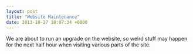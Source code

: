 ```yaml
---
layout: post
title: "Website Maintenance"
date: 2013-10-27 18:07:34 +0000
---
```

We are about to run an upgrade on the website, so weird stuff may happen for the next half hour when visiting various parts of the site.
